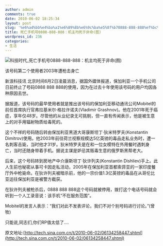 ```yaml
---
author: admin
comments: true
date: 2010-06-02 18:25:34
layout: post
slug: '%e6%ad%bb%e4%ba%a1%e6%89%8b%e6%9c%ba%e5%8f%b70888-888-888%ef%bc%9a%e6%9c%ba%e4%b8%bb%e5%9d%87%e6%ad%bb%e4%ba%8e%e9%9d%9e%e5%91%bd%e5%9b%be'
title: 死亡手机号0888-888-888：机主均死于非命(图)
wordpress_id: 236
categories:
- 生活
---
```


![科技时代_死亡手机号0888-888-888：机主均死于非命(图)](http://i3.sinaimg.cn/IT/U2148P2T1D4258447F13DT20100602090828.jpg)

该号码第二个使用者2003年遭枪击身亡

新浪科技讯 北京时间6月2日凌晨消息，据国外媒体报道，保加利亚一个手机公司日前终止了号码0888 888 888的使用，因为在过去十年使用该号码的用户均因各种原因去世。<!-- more -->

据报道，该号码的最早使用者就是推出该号码的保加利亚移动通讯公司Mobitel的前任首席执行官弗拉基米尔·格拉许诺夫(Vladimir Grashnov)。他在2001年死于癌症，享年仅48岁。尽管他的从业纪录无可挑剔，但一直有传闻表示，他是被生意上的对手用辐射物质给毒死的。

这个不祥的号码随后转由保加利亚黑道大哥康斯坦丁·狄米特罗夫(Konstantin Dimitrov)使用。他2003年前往荷兰视察规模达5亿英镑的毒品走私业务时，遭一名刺客击毙，当时他才31岁。狄米特罗夫是在和一位女模特在外用餐时遇刺身亡，当时还随身带着手机。据说主谋是妒忌其贩毒生意的俄罗斯黑帮老大。

后来，这个号码转到房地产中介康斯坦丁·狄许列夫(Konstantin Dishliev)手上。此人生前也秘密从事可卡因走私活动，2005年在保加利亚首都索菲亚的一家印度餐厅外中枪毙命。在狄许列夫被暗杀前，他的一宗价值1.3亿英镑的毒品在从哥伦比亚运往保加利亚是被警方截获。

在狄许列夫被枪杀后，0888 888 888这个号码就被停用，拨打这个电话号码就会听到一个人工录音说：该手机“不在服务范围”。

Mobitel的发言人表示：“我们对此不发表评论，我们不对个别号码进行讨论。”(曾牧)

只能说,同志们,你们RP值太低了....

原文地址:[http://tech.sina.com.cn/t/2010-06-02/06134258447.shtml](http://tech.sina.com.cn/t/2010-06-02/06134258447.shtml)

